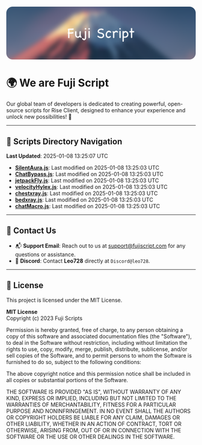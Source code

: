 ![Banner](.github/b.webp)

# 🌍 **We are Fuji Script**

Our global team of developers is dedicated to creating powerful, open-source scripts for Rise Client, designed to enhance your experience and unlock new possibilities! 🌟

---
<!-- SCRIPTS_NAVIGATION_START -->
## 📂 **Scripts Directory Navigation**

**Last Updated**: 2025-01-08 13:25:07 UTC

- **[SilentAura.js](scripts/SilentAura.js)**: Last modified on 2025-01-08 13:25:03 UTC
- **[ChatBypass.js](scripts/ChatBypass.js)**: Last modified on 2025-01-08 13:25:03 UTC
- **[jetpackFly.js](scripts/jetpackFly.js)**: Last modified on 2025-01-08 13:25:03 UTC
- **[velocityHylex.js](scripts/velocityHylex.js)**: Last modified on 2025-01-08 13:25:03 UTC
- **[chestxray.js](scripts/chestxray.js)**: Last modified on 2025-01-08 13:25:03 UTC
- **[bedxray.js](scripts/bedxray.js)**: Last modified on 2025-01-08 13:25:03 UTC
- **[chatMacro.js](scripts/chatMacro.js)**: Last modified on 2025-01-08 13:25:03 UTC

<!-- SCRIPTS_NAVIGATION_END -->

---

## 💬 **Contact Us**  
- 📬 **Support Email**: Reach out to us at [support@fujiscript.com](mailto:support@fujiscript.com) for any questions or assistance.  
- 💬 **Discord**: Contact **Leo728** directly at `Discord@leo728`.

---

## 📜 **License**

This project is licensed under the MIT License.  

**MIT License**  
Copyright (c) 2023 Fuji Scripts  

Permission is hereby granted, free of charge, to any person obtaining a copy of this software and associated documentation files (the "Software"), to deal in the Software without restriction, including without limitation the rights to use, copy, modify, merge, publish, distribute, sublicense, and/or sell copies of the Software, and to permit persons to whom the Software is furnished to do so, subject to the following conditions:  

The above copyright notice and this permission notice shall be included in all copies or substantial portions of the Software.  

THE SOFTWARE IS PROVIDED "AS IS", WITHOUT WARRANTY OF ANY KIND, EXPRESS OR IMPLIED, INCLUDING BUT NOT LIMITED TO THE WARRANTIES OF MERCHANTABILITY, FITNESS FOR A PARTICULAR PURPOSE AND NONINFRINGEMENT. IN NO EVENT SHALL THE AUTHORS OR COPYRIGHT HOLDERS BE LIABLE FOR ANY CLAIM, DAMAGES OR OTHER LIABILITY, WHETHER IN AN ACTION OF CONTRACT, TORT OR OTHERWISE, ARISING FROM, OUT OF OR IN CONNECTION WITH THE SOFTWARE OR THE USE OR OTHER DEALINGS IN THE SOFTWARE.  
